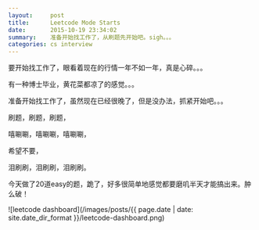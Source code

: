 ```yaml
---
layout:     post
title:      Leetcode Mode Starts
date:       2015-10-19 23:34:02
summary:    准备开始找工作了，从刷题先开始吧。sigh。。。
categories: cs interview
---
```


要开始找工作了，眼看着现在的行情一年不如一年，真是心碎。。。

有一种博士毕业，黄花菜都凉了的感觉。。。

准备开始找工作了，虽然现在已经很晚了，但是没办法，抓紧开始吧。。。

刷题，刷题，刷题，

嘻唰唰，嘻唰唰，嘻唰唰，

希望不要，

泪刷刷，泪刷刷，泪刷刷。

今天做了20道easy的题，跪了，好多很简单地感觉都要磨叽半天才能搞出来。肿么破！

![leetcode dashboard](/images/posts/{{ page.date | date: site.date_dir_format }}/leetcode-dashboard.png)






